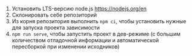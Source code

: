 1. Установить LTS-версию node.js https://nodejs.org/en
2. Склонировать себе репозиторий
3. Из корня репозитория выполнить `npm ci`, чтобы установить нужные для запуска проекта зависимости
4. `npm run serve`, чтобы запустить проект в дев-режиме (с большим количеством отладочной информации и автоматической пересборкой при изменении исходников)
